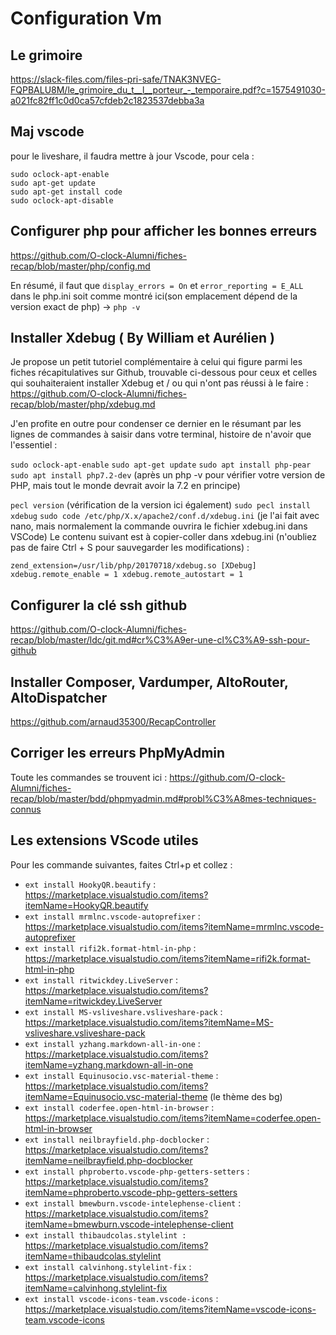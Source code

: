 # Configuration Vm

## Le grimoire

https://slack-files.com/files-pri-safe/TNAK3NVEG-FQPBALU8M/le_grimoire_du_t__l__porteur_-_temporaire.pdf?c=1575491030-a021fc82ff1c0d0ca57cfdeb2c1823537debba3a

## Maj vscode

pour le liveshare, il faudra mettre à jour Vscode, pour cela : 

```
sudo oclock-apt-enable
sudo apt-get update
sudo apt-get install code
sudo oclock-apt-disable
```

## Configurer php pour afficher les bonnes erreurs 

https://github.com/O-clock-Alumni/fiches-recap/blob/master/php/config.md

En résumé, il faut que `display_errors = On`  et `error_reporting = E_ALL`  dans le php.ini soit comme montré ici(son emplacement dépend de la version exact de php) -> `php -v`

## Installer Xdebug ( By William et Aurélien ) 

Je propose un petit tutoriel complémentaire à celui qui figure parmi les fiches récapitulatives sur Github, trouvable ci-dessous pour ceux et celles qui souhaiteraient installer Xdebug et / ou qui n'ont pas réussi à le faire :
https://github.com/O-clock-Alumni/fiches-recap/blob/master/php/xdebug.md

J'en profite en outre pour condenser ce dernier en le résumant par les lignes de commandes à saisir dans votre terminal, histoire de n'avoir que l'essentiel :

`sudo oclock-apt-enable`
`sudo apt-get update`
`sudo apt install php-pear`
`sudo apt install php7.2-dev` 
(après un php -v pour vérifier votre version de PHP, mais tout le monde devrait avoir la 7.2 en principe)

`pecl version` 
(vérification de la version ici également)
`sudo pecl install xdebug`
`sudo code /etc/php/X.x/apache2/conf.d/xdebug.ini` 
(je l'ai fait avec nano, mais normalement la commande ouvrira le fichier xdebug.ini dans VSCode)
Le contenu suivant est à copier-coller dans xdebug.ini (n'oubliez pas de faire Ctrl + S pour sauvegarder les modifications) :

`zend_extension=/usr/lib/php/20170718/xdebug.so
[XDebug]
xdebug.remote_enable = 1
xdebug.remote_autostart = 1`

## Configurer la clé ssh github

https://github.com/O-clock-Alumni/fiches-recap/blob/master/ldc/git.md#cr%C3%A9er-une-cl%C3%A9-ssh-pour-github


## Installer Composer, Vardumper, AltoRouter, AltoDispatcher

https://github.com/arnaud35300/RecapController

## Corriger les erreurs PhpMyAdmin

Toute les commandes se trouvent ici : https://github.com/O-clock-Alumni/fiches-recap/blob/master/bdd/phpmyadmin.md#probl%C3%A8mes-techniques-connus

## Les extensions VScode utiles

Pour les commande suivantes, faites Ctrl+p et collez : 

- `ext install HookyQR.beautify` : https://marketplace.visualstudio.com/items?itemName=HookyQR.beautify
- `ext install mrmlnc.vscode-autoprefixer` : https://marketplace.visualstudio.com/items?itemName=mrmlnc.vscode-autoprefixer
- `ext install rifi2k.format-html-in-php` : https://marketplace.visualstudio.com/items?itemName=rifi2k.format-html-in-php
- `ext install ritwickdey.LiveServer` : https://marketplace.visualstudio.com/items?itemName=ritwickdey.LiveServer
- `ext install MS-vsliveshare.vsliveshare-pack` : https://marketplace.visualstudio.com/items?itemName=MS-vsliveshare.vsliveshare-pack
- `ext install yzhang.markdown-all-in-one` : https://marketplace.visualstudio.com/items?itemName=yzhang.markdown-all-in-one
- `ext install Equinusocio.vsc-material-theme` : https://marketplace.visualstudio.com/items?itemName=Equinusocio.vsc-material-theme (le thème des bg)
- `ext install coderfee.open-html-in-browser` : https://marketplace.visualstudio.com/items?itemName=coderfee.open-html-in-browser
- `ext install neilbrayfield.php-docblocker` : https://marketplace.visualstudio.com/items?itemName=neilbrayfield.php-docblocker
- `ext install phproberto.vscode-php-getters-setters` : https://marketplace.visualstudio.com/items?itemName=phproberto.vscode-php-getters-setters
- `ext install bmewburn.vscode-intelephense-client` : https://marketplace.visualstudio.com/items?itemName=bmewburn.vscode-intelephense-client
- `ext install thibaudcolas.stylelint :` https://marketplace.visualstudio.com/items?itemName=thibaudcolas.stylelint
- `ext install calvinhong.stylelint-fix` : https://marketplace.visualstudio.com/items?itemName=calvinhong.stylelint-fix
- `ext install vscode-icons-team.vscode-icons` : https://marketplace.visualstudio.com/items?itemName=vscode-icons-team.vscode-icons


